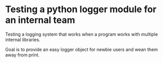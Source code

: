 # Testing a python logger module for an internal team

Testing a logging system that works when a program works with multiple internal libraries.

Goal is to provide an easy logger object for newbie users and wean them away from print.
